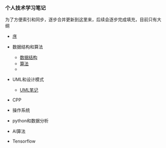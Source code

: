 
### 个人技术学习笔记
为了方便索引和同步，逐步合并更新到这里来，后续会逐步完成填充，目前只有大纲

* [序](README.md)
* 数据结构和算法
    * [数据结构](datastructure_and_algorithm/data_sturcture.md)
    * [算法](datastructure_and_algorithm/algorithm.md)
    * 
* UML和设计模式

    * [UML笔记](UML_and_Design_Pattern/UML.md)

* CPP

* 操作系统

* python和数据分析

* AI算法

* Tensorflow



